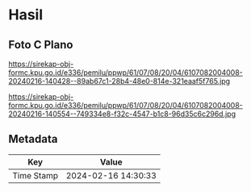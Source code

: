 # Hasil

## Foto C Plano

https://sirekap-obj-formc.kpu.go.id/e336/pemilu/ppwp/61/07/08/20/04/6107082004008-20240216-140428--89ab67c1-28b4-48e0-814e-321eaaf5f765.jpg

https://sirekap-obj-formc.kpu.go.id/e336/pemilu/ppwp/61/07/08/20/04/6107082004008-20240216-140554--749334e8-f32c-4547-b1c8-96d35c6c296d.jpg


## Metadata

| Key        | Value               |
| ---------- | ------------------- |
| Time Stamp | 2024-02-16 14:30:33 |



